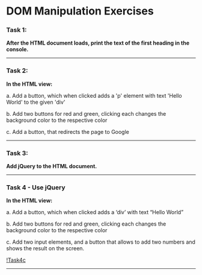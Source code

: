 # DOM Manipulation Exercises

### Task 1:

**After the HTML document loads, print the text of the first heading in the console.**

------

### Task 2:

**In the HTML view:**

a. Add a button, which when clicked adds a 'p' element with text 'Hello World' to the given 'div'

b. Add two buttons for red and green, clicking each changes the background color to the respective color

c. Add a button, that redirects the page to Google

------
### Task 3:

**Add jQuery to the HTML document.**

------

### Task 4 - Use jQuery

**In the HTML view:**

a. Add a button, which when clicked adds a ‘div’ with text “Hello World”

b. Add two buttons for red and green, clicking each changes the background color to the respective color

c. Add two input elements, and a button that allows to add two numbers and shows the result on the screen.

[!Task4c](task4c.png)

------
